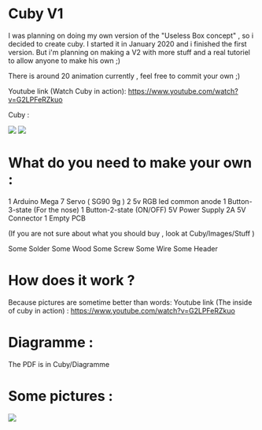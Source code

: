 # Cuby V1 
 
 I was planning on doing my own version of the "Useless Box concept" , so i decided to create cuby. I started it in January 2020 and i finished the first version. But i'm planning on making a V2 with more stuff and a real tutoriel to allow anyone to make his own ;)
 
 There is around 20 animation currently , feel free to commit your own ;)
 
 Youtube link (Watch Cuby in action):
          https://www.youtube.com/watch?v=G2LPFeRZkuo
     
 Cuby : 
 
 ![](../master/Images/IMG_1.jpg)
 ![](../master/Images/IMG_2.jpg)
 
# What do you need to make your own :
 
 1 Arduino Mega
 7 Servo ( SG90 9g )
 2 5v RGB led common anode
 1 Button-3-state (For the nose)
 1 Button-2-state (ON/OFF)
 5V Power Supply 2A
 5V Connector
 1 Empty PCB 
 
 (If you are not sure about what you should buy , look at Cuby/Images/Stuff )
 
 Some Solder
 Some Wood
 Some Screw
 Some Wire
 Some Header
 
 
# How does it work ? 

 Because pictures are sometime better than words:
 Youtube link (The inside of cuby in action) : 
          https://www.youtube.com/watch?v=G2LPFeRZkuo
          
# Diagramme : 
 The PDF is in Cuby/Diagramme


# Some pictures :

![](../master/Images/IMG_1.jpg)

